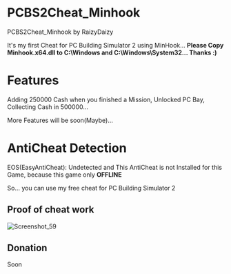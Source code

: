 # PCBS2Cheat_Minhook
PCBS2Cheat_Minhook by RaizyDaizy

It's my first Cheat for PC Building Simulator 2 using MinHook... **Please Copy Minhook.x64.dll to C:\Windows and C:\Windows\System32... Thanks :)**

# Features

Adding 250000 Cash when you finished a Mission, Unlocked PC Bay, Collecting Cash in 500000...

More Features will be soon(Maybe)...

# AntiCheat Detection

EOS(EasyAntiCheat): Undetected and This AntiCheat is not Installed for this Game, because this game only **OFFLINE**

So... you can use my free cheat for PC Building Simulator 2 

## Proof of cheat work

![Screenshot_59](https://user-images.githubusercontent.com/123252472/216291563-268be3e9-1cf2-4d37-8fdb-9e2c1c8868f1.png)


## Donation 

Soon
